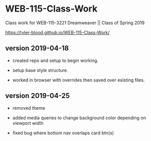 # WEB-115-Class-Work

Class work for WEB-115-3221 Dreamweaver || Class of Spring 2019

<https://tyler-blood.github.io/WEB-115-Class-Work/>

## version 2019-04-18

- created repo and setup to begin working.

- setup base style structure.

- worked in browser with overrides then saved over existing files.

## version 2019-04-25

- removed theme

- added media queries to change background color depending on viewport width

- fixed bug where bottom nav overlaps card btn(s)
